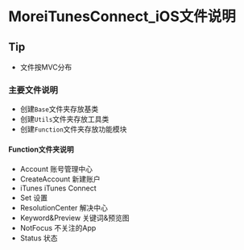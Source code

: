 #  MoreiTunesConnect_iOS文件说明


## Tip
- 文件按MVC分布

### 主要文件说明
- 创建```Base```文件夹存放基类
- 创建```Utils```文件夹存放工具类
- 创建```Function```文件夹存放功能模块

#### Function文件夹说明
- Account                   账号管理中心
- CreateAccount        新建账户
- iTunes                      iTunes Connect
- Set                           设置
- ResolutionCenter     解决中心
- Keyword&Preview    关键词&预览图
- NotFocus                 不关注的App
- Status                       状态
